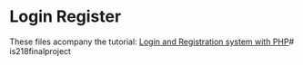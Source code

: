Login Register
=============

These files acompany the tutorial: [Login and Registration system with PHP](http://daveismyname.com/login-and-registration-system-with-php-bp)# is218finalproject
